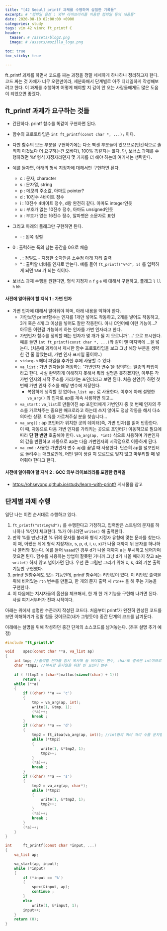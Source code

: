 ```yaml
---
title: "[42 Seoul] printf 과제를 수행하며 삽질한 기록들"
excerpt: # "컴파일 옵션 : 외부 라이브러리를 이용한 컴파일 등의 내용들"
date: 2020-08-10 02:00:00 +0900
categories: study
tags: vim 42 vimrc ft_printf C
header:
  teaser: # /assets/blog2.png
  image: # /assets/mozilla_logo.png 

toc: true  
toc_sticky: true 

---
```


ft_printf 과제를 하면서 코드를 짜는 과정을 정말 세세하게 하나하나 정리하고자 한다. 코드 짜는 것 자체가 너무 오랜만이라, 세분화해서 단계별로 아주 디테일하게 작성해보려고 한다. 이 과제를 수행하며 어떻게 해야할 지 감이 안 오는 사람들에게도 많은 도움이 되었으면 좋겠다.



## ft_printf 과제가 요구하는 것들

- 간단하다. printf 함수를 똑같이 구현하면 된다.
- 함수의 프로토타입은 `int ft_printf(const char *, ...);` 이다.
- 다만 함수의 모든 부분을 구현하기에는 다소 빡센 부분들이 있으므로(인간적으로 솔직히 이것보다 더 요구하는건 오바다), 100% 똑같지는 않다. 단, 보너스 과제를 수행하려면 %f 형식 지정자라던지 몇 가지를 더 해야 하는데 여기서는 생략한다.
- 예를 들자면, 아래의 형식 지정자에 대해서만 구현하면 된다.

  - c : 문자, character
  - s : 문자열, string
  - p : 메모리 주소값, 아마도 pointer?
  - d : 10진수 4바이트 정수
  - i : 10진수 4바이트 정수, d랑 완전히 같다. 아마도 integer인듯
  - u : 부호가 없는 10진수 정수, 아마도 unsigned인듯
  - x : 부호가 없는 16진수 정수, 알파벳은 소문자로 표현
- 그리고 아래의 플래그만 구현하면 된다.

  - \-  : 왼쪽 정렬
- 0 : 출력하는 폭의 남는 공간을 0으로 채움
  - .  : 정밀도 - 지정한 숫자만큼 소수점 아래 자리 출력
  - \* : 출력할 너비를 인자로 받는다.
    예를 들어 `ft_printf("%*d", 5)` 를 입력하게 되면 `%5d` 가 되는 식이다.
- 보너스 과제 수행을 원한다면, 형식 지정자 `n` `f` `g` `e` 에 대해서 구현하고, 플래그  `l` `ll` `h` `hh` 



#### 사전에 알아둬야 할 지식 1 : 가변 인자

- 가변 인자에 대해서 알아둬야 하며, 아래 내용을 익혀야 한다.
  - 가만보면 printf함수는 인자를 1개만 넣어도 작동하고, 2개를 넣어도 작동하고, 3개 혹은 4개 그 이상을 넣어도 잘만 작동한다. 아니 C언어에 이런 기능이...? 아무튼 이런걸 가능하게 하는 인자를 가변 인자라고 한다.
  - 가변인자 함수를 정의할 때는 인자가 몇 개가 될 지 모르니까 '...' 으로 표시한다. 예를 들면 `int ft_printf(const char *, ...)`와 같이 맨 마지막에 ...을 넣는다. (처음에 과제에서 제시한 함수 프로토타입을 보고 그냥 해당 부분을 생략한 건 줄 알았는데, 가변 인자 표시일 줄이야..)
  - `stdarg.h` 헤더 파일을 추가한 후에 사용할 수 있다.
  - `va_list` : 가변 인자들을 저장하는 '가변인자 변수'을 정의하는 일종의 타입이라고 한다. 사실 완벽하게 이해하지 못해서 뭐라 설명은 못하겠지만, 아무튼 각 가변 인자의 시작 주소를 가리키는 포인터라고 보면 된다. 처음 선언(?) 하면 첫 번째 가변 인자 주소를 해당 변수에 저장한다.
    - 복잡하게 생각할 것 없이`va_list ap;` 로 사용한다. 이후에 아래 설명한 `va_arg()` 의 인자로 ap를 계속 사용하면 되고...
  - `va_start` : `va_list`로 만들어진 ap 포인터에게 가변인자 중 첫 번째 인자의 주소를 가르쳐주는 중요한 매크로라고 하는데 쓰지 않아도 정상 작동을 해서 다소 의아한 상황. 이유를 가르쳐주실 분을 찾습니다... 
  - `va_arg()` : ap 포인터가 위치한 곳의 데이터(즉, 가변 인자)를 읽어 반환한다. 이 때, 자동으로 다음 가변 인자를 가리키는 곳으로 포인터가 이동하므로 필요에 따라 **단 한 번만** 호출해야 한다. `va_arg(ap, *int)` 식으로 사용하며 가변인자의 값을 반환하고 자동으로 ap는 다음 가변인자의 시작점으로 이동하게 된다.
  - `va_end` : 사용한 가변인자 변수 ap를 끝낼 때 사용한다. 단순히 ap를 널포인터로 돌려주는 매크로인데, 어떤 일이 생길 지 모르므로 잊지 않고 마무리할 때 넣어줘야 한다고 한다.

#### 사전에 알아둬야 할 지식 2 : GCC 외부 라이브러리를 포함한 컴파일

- https://ohseyong.github.io/study/learn-with-printf/ 게시물을 참고

## 단계별 과제 수행 

일단 나는 이런 순서대로 수행하고 있다. 

1. `ft_printf("string%d");` 를 수행한다고 가정하고, 입력받은 스트링의 문자를 하나하나 %인지 체크한다. %가 아니라면 `write()` 해 출력한다.
2. 만약 %를 만났다면 % 뒤의 문자를 불러와 형식 지정자 유형에 맞는 문자를 찾는다. 이 때, 어쨌든 뒤에 형식 지정자(c, s, p, d, i, u, x)가 나올 때까지 뒤 문자를 하나하나 불러와 찾는다. 예를 들어 `%aaad`인 경우 d가 나올 때까지 a는 무시하고 넘어가며 찾으면 된다. 함수를 사용하는 방법이 잘못된 거니까 그냥 d가 나올 때까지 찾고 a는 `write()`  하지 않고 넘어가면 된다. 우선 큰 그림만 그리기 위해 c, s, d의 기본 출력 기능만 구현했다.
3. printf 원함수에도 있는 기능인데, printf 함수에는 리턴값이 있다. 이 리턴값 출력을 위해 비어있는 `rtn` 변수를 만들고, 한 개의 문자 출력 시 `rtn++` 을 해 주는 기능을 구현한다.
4. 이 다음에는 지시자들의 옵션을 체크해서, 한 개 한 개 기능을 구현해 나가면 된다. 사실 여기서부터가 진짜 시작이다. 



아래는 위에서 설명한 수준까지 작성된 코드다. 처음부터 printf가 완전히 완성된 코드를 보면 이해하기가 정말 힘들 것이므로(내가 그렇듯이) 중간 단계의 코드를 남겨둔다.



아래에는 설명을 위해 작성하던 중간 단계의 소스코드를 남겨놓는다. (추후 설명 추가 예정)

```c
#include "ft_printf.h"

void	spec(const char **a, va_list ap)
{
	int tmp; //출력할 문자를 잠시 복사해 둘 비어있는 변수, char도 결국엔 int이므로 int형으로 선언해도 된다.
	char *tmp2; //복사할 문자열을 위한 빈 포인터 변수
	
	if ( !(tmp2 = (char*)malloc(sizeof(char) + 1)))
		return ;
	while (**a)
	{
		if ((char) **a == 'c')
		{
			tmp = va_arg(ap, int);
			write(1, &tmp, 1);
			(*a)++;
			break ;
		}
		if ((char) **a == 'd')
		{
			tmp2 = ft_itoa(va_arg(ap, int)); //int형의 여러 자리 수를 문자열로 변환하여 출력할 수 있게끔 복사해 둔다.
			while (*tmp2)
			{
				write(1, &*tmp2, 1);
				tmp2++;
			}
			(*a)++;
			break ;
		}
		if ((char) **a == 's')
		{
			tmp2 = va_arg(ap, char*);
			while (*tmp2)
			{
				write(1, &*tmp2, 1);
				tmp2++;
			}
			(*a)++;
			break ;
		}
		(*a)++;
	}
}

int		ft_printf(const char *input, ...)
{
	va_list ap;

	va_start(ap, input); 
	while (*input)
	{
		if (*input == '%')
		{
			spec(&input, ap);
			continue ;
		}
		else
			write(1, &*input, 1);
		input++;
	}
	return (0);
}
```

